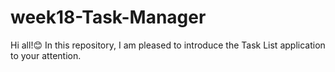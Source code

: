 # week18-Task-Manager

Hi all!&#x1F60A;
In this repository, I am pleased to introduce the Task List application to your attention.
